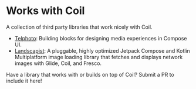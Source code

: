 # Works with Coil

A collection of third party libraries that work nicely with Coil.

- [Telphoto](https://github.com/saket/telephoto): Building blocks for designing media experiences in Compose UI.
- [Landscapist](https://github.com/skydoves/landscapist): A pluggable, highly optimized Jetpack Compose and Kotlin Multiplatform image loading library that fetches and displays network images with Glide, Coil, and Fresco.

Have a library that works with or builds on top of Coil? Submit a PR to include it here!
